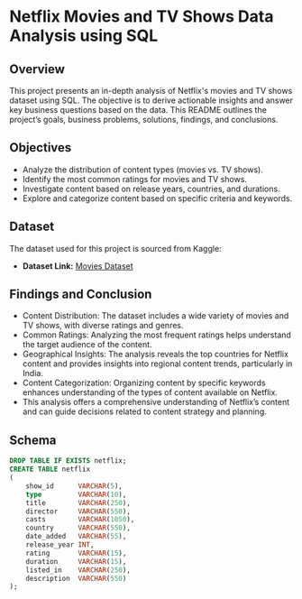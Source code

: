 # Netflix Movies and TV Shows Data Analysis using SQL

## Overview
This project presents an in-depth analysis of Netflix's movies and TV shows dataset using SQL. The objective is to derive actionable insights and answer key business questions based on the data. This README outlines the project’s goals, business problems, solutions, findings, and conclusions.

## Objectives

- Analyze the distribution of content types (movies vs. TV shows).
- Identify the most common ratings for movies and TV shows.
- Investigate content based on release years, countries, and durations.
- Explore and categorize content based on specific criteria and keywords.

## Dataset

The dataset used for this project is sourced from Kaggle:

- **Dataset Link:** [Movies Dataset](https://www.kaggle.com/datasets/shivamb/netflix-shows?resource=download)

## Findings and Conclusion
- Content Distribution: The dataset includes a wide variety of movies and TV shows, with diverse ratings and genres.
- Common Ratings: Analyzing the most frequent ratings helps understand the target audience of the content.
- Geographical Insights: The analysis reveals the top countries for Netflix content and provides insights into regional content trends, particularly in India.
- Content Categorization: Organizing content by specific keywords enhances understanding of the types of content available on Netflix.
- This analysis offers a comprehensive understanding of Netflix’s content and can guide decisions related to content strategy and planning.

## Schema

```sql
DROP TABLE IF EXISTS netflix;
CREATE TABLE netflix
(
    show_id      VARCHAR(5),
    type         VARCHAR(10),
    title        VARCHAR(250),
    director     VARCHAR(550),
    casts        VARCHAR(1050),
    country      VARCHAR(550),
    date_added   VARCHAR(55),
    release_year INT,
    rating       VARCHAR(15),
    duration     VARCHAR(15),
    listed_in    VARCHAR(250),
    description  VARCHAR(550)
);


